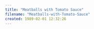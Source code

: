 ```yaml
---
title: "Meatballs with Tomato Sauce"
filename: "Meatballs-with-Tomato-Sauce"
created: 1989-02-01 12:32:26
---
```


